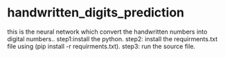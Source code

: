 # handwritten_digits_prediction
this is the neural network which convert the handwritten numbers into digital numbers..
step1:install the python.
step2: install the requirments.txt file using (pip install -r requirments.txt).
step3: run the source file.
